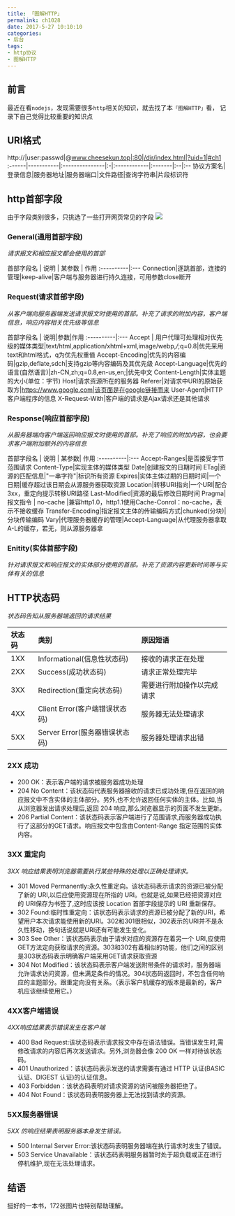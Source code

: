 ```yaml
---
title: 「图解HTTP」
permalink: ch1028
date: 2017-5-27 10:10:10
categories:
- 后台
tags:
- http协议
- 图解HTTP
---
```

## 前言
最近在看`nodejs`，发现需要很多`http`相关的知识，就去找了本`「图解HTTP」`看，
记录下自己觉得比较重要的知识点

## URI格式

http://|user:passwd|@www.cheesekun.top|:80|/dir/index.html|?uid=1|#ch1
:------|-----------|:---------------|:-|:------------|:-------|:--|:--
协议方案名|登录信息|服务器地址|服务器端口|文件路径|查询字符串|片段标识符

## http首部字段
由于字段类别很多，只挑选了一些打开网页常见的字段
![](http://oksbjk6b9.bkt.clouddn.com/http.png)
### General(通用首部字段)
*请求报文和相应报文都会使用的首部*

首部字段名  | 说明 | 某参数 | 作用
:----------|:---
Connection|逐跳首部，连接的管理|keep-alive|客户端与服务器进行持久连接，可用参数close断开

### Request(请求首部字段)
*从客户端向服务器端发送请求报文时使用的首部。补充了请求的附加内容，客户端信息，响应内容相关优先级等信息*

首部字段名  | 说明|参数|作用
:----------|:---
Accept     | 用户代理可处理相对优先级的媒体类型|text/html,application/xhtml+xml,image/webp,*/*;q=0.8|优先采用text和html格式，q为优先权重值
Accept-Encoding|优先的内容编码|gzip,deflate,sdch|支持gzip等内容编码及其优先级
Accept-Language|优先的语言(自然语言)|zh-CN,zh;q=0.8,en-us,en;|优先中文
Content-Length|实体主题的大小(单位：字节)
Host|请求资源所在的服务器
Referer|对请求中URI的原始获取方|https://www.google.com|该页面是在google链接而来
User-Agent|HTTP客户端程序的信息
X-Request-With|客户端的请求是Ajax请求还是其他请求

### Response(响应首部字段)
*从服务器端向客户端返回响应报文时使用的首部。补充了响应的附加内容，也会要求客户端附加额外的内容信息*

首部字段名  | 说明 | 某参数| 作用
:----------|:---
Accept-Ranges|是否接受字节范围请求
Content-Type|实现主体的媒体类型
Date|创建报文的日期时间
ETag|资源的匹配信息|"一串字符"|标识所有资源
Expires|实体主体过期的日期时间|一个日期|缓存超过该日期会从源服务器获取资源
Location|转移URI指向|一个URI|配合3xx，重定向提示转移URI路径
Last-Modified|资源的最后修改日期时间
Pragma|报文指令 | no-cache |兼容http1.0，http1.1使用Cache-Conrol：no-cache，表示不接收缓存
Transfer-Encoding|指定报文主体的传输编码方式|chunked(分块)|分块传输编码
Vary|代理服务器缓存的管理|Accept-Language|从代理服务器拿取A-L的缓存，若无，则从源服务器拿

### Enitity(实体首部字段)
*针对请求报文和响应报文的实体部分使用的首部。补充了资源内容更新时间等与实体有关的信息*

## HTTP状态码
*状态码告知从服务器端返回的请求结果*

状态码|类别|原因短语
:----|:---|:-----
1XX |Informational(信息性状态码)| 接收的请求正在处理
2XX |Success(成功状态码)| 请求正常处理完毕
3XX |Redirection(重定向状态码)| 需要进行附加操作以完成请求
4XX |Client Error(客户端错误状态码)| 服务器无法处理请求
5XX |Server Error(服务器错误状态码)| 服务器处理请求出错

### 2XX 成功
- 200 OK：表示客户端的请求被服务器成功处理
- 204 No Content：该状态码代表服务器接收的请求已成功处理,但在返回的响应报文中不含实体的主体部分。另外,也不允许返回任何实体的主体。比如,当从浏览器发出请求处理后,返回 204 响应,那么浏览器显示的页面不发生更新。
- 206 Partial Content：该状态码表示客户端进行了范围请求,而服务器成功执行了这部分的GET请求。响应报文中包含由Content-Range 指定范围的实体内容。

### 3XX 重定向
*3XX 响应结果表明浏览器需要执行某些特殊的处理以正确处理请求。*
- 301 Moved Permanently:永久性重定向。该状态码表示请求的资源已被分配了新的 URI,以后应使用资源现在所指的 URI。也就是说,如果已经把资源对应的 URI保存为书签了,这时应该按 Location 首部字段提示的 URI 重新保存。
- 302 Found:临时性重定向：该状态码表示请求的资源已被分配了新的URI，希望用户本次请求能使用新的URI。302和301很相似，302表示的URI并不是永久性移动，换句话说就是URI还有可能发生变化。
- 303 See Other：该状态码表示由于请求对应的资源存在着另一个 URI,应使用 GET方法定向获取请求的资源。303和302有着相似的功能，他们之间的区别是303状态码表示明确客户端采用GET请求获取资源
- 304 Not Modified：该状态码表示客户端发送附带条件的请求时，服务器端允许请求访问资源，但未满足条件的情况。304状态码返回时，不包含任何响应的主题部分。跟重定向没有关系。（表示客户机缓存的版本是最新的，客户机应该继续使用它。）

### 4XX客户端错误
*4XX响应结果表示错误发生在客户端*
- 400 Bad Request:该状态码表示请求报文中存在语法错误。当错误发生时,需修改请求的内容后再次发送请求。另外,浏览器会像 200 OK 一样对待该状态码。
- 401 Unauthorized：该状态码表示发送的请求需要有通过 HTTP 认证(BASIC 认证、DIGEST 认证)的认证信息。
- 403 Forbidden：该状态码表明对请求资源的访问被服务器拒绝了。
- 404 Not Found：该状态码表明服务器上无法找到请求的资源。

### 5XX服务器错误
*5XX 的响应结果表明服务器本身发生错误。*
- 500 Internal Server Error:该状态码表明服务器端在执行请求时发生了错误。
- 503 Service Unavailable：该状态码表明服务器暂时处于超负载或正在进行停机维护,现在无法处理请求。

## 结语
挺好的一本书，172张图片也特别帮助理解。





















